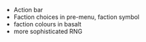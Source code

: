 * Action bar
* Faction choices in pre-menu, faction symbol
* faction colours in basalt
* more sophisticated RNG
